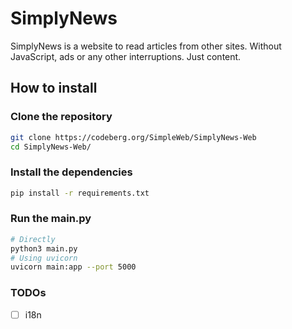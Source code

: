 # SimplyNews

SimplyNews is a website to read articles from other sites. Without JavaScript, ads or any other interruptions. Just content.

## How to install

### Clone the repository
```bash
git clone https://codeberg.org/SimpleWeb/SimplyNews-Web
cd SimplyNews-Web/
```

### Install the dependencies
```sh
pip install -r requirements.txt
```

### Run the main.py
```sh
# Directly
python3 main.py
# Using uvicorn
uvicorn main:app --port 5000
```

### TODOs
- [ ] i18n
